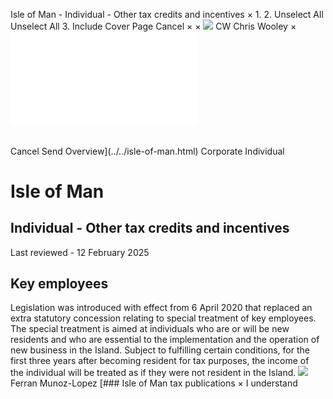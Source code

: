 Isle of Man - Individual - Other tax credits and incentives
×
1.
2.
Unselect All
Unselect All
3.
Include Cover Page
Cancel
×
×
![](../../-/media/world-wide-tax-summaries/attachments/global---chris-wooley.ashx%3Frev=ac5e5f3223b34096b1afc2a6009c7320&revision=ac5e5f32-23b3-4096-b1af-c2a6009c7320&hash=859B7ADC84DC2CBEC9760E9E6EE7DE6D0A8BFCDF)
CW
Chris Wooley
×
![](other-tax-credits-and-incentives.html)
######
Cancel
Send
Overview](../../isle-of-man.html)
Corporate
Individual
# Isle of Man
## Individual - Other tax credits and incentives
Last reviewed - 12 February 2025
## Key employees
Legislation was introduced with effect from 6 April 2020 that replaced an extra statutory concession relating to special treatment of key employees.
The special treatment is aimed at individuals who are or will be new residents and who are essential to the implementation and the operation of new business in the Island.
Subject to fulfilling certain conditions, for the first three years after becoming resident for tax purposes, the income of the individual will be treated as if they were not resident in the Island.
![](../../-/media/world-wide-tax-summaries/isleofmanferran-munozlopezisleofmanferranmunozlopezjpg20240123121327745.ashx%3Frev=249f91fc7cc64d91b9ecfbb3fbe8cac7&revision=249f91fc-7cc6-4d91-b9ec-fbb3fbe8cac7&hash=9DAF6A2FF3916F5A0081AA7B48AEC2F4B89AAECB)
Ferran Munoz-Lopez
[### Isle of Man tax publications
×
I understand
